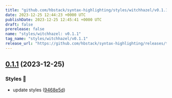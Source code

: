 ```yaml
---
title: "github.com/hbstack/syntax-highlighting/styles/witchhazel/v0.1.1"
date: 2023-12-25 12:44:23 +0000 UTC
publishDate: 2023-12-25 12:45:41 +0000 UTC
draft: false
prerelease: false
name: "styles/witchhazel: v0.1.1"
tag_name: "styles/witchhazel/v0.1.1"
release_url: "https://github.com/hbstack/syntax-highlighting/releases/tag/styles/witchhazel/v0.1.1"
---
```


## [0.1.1](https://github.com/hbstack/syntax-highlighting/compare/styles/witchhazel/v0.1.0...styles/witchhazel/v0.1.1) (2023-12-25)


### Styles 🎨

* update styles ([9468e5d](https://github.com/hbstack/syntax-highlighting/commit/9468e5d054f6c1775a1966bcf308506cebd2f804))
